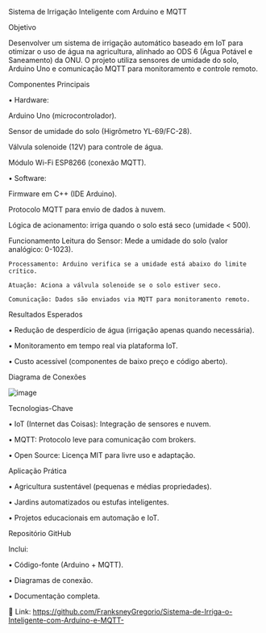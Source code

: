 Sistema de Irrigação Inteligente com Arduino e MQTT


Objetivo

Desenvolver um sistema de irrigação automático baseado em IoT para otimizar o uso de água na agricultura, alinhado ao ODS 6 (Água Potável e Saneamento) da ONU. 
O projeto utiliza sensores de umidade do solo, Arduino Uno e comunicação MQTT para monitoramento e controle remoto.


Componentes Principais

•	Hardware:

Arduino Uno (microcontrolador).

Sensor de umidade do solo (Higrômetro YL-69/FC-28).

Válvula solenoide (12V) para controle de água.

Módulo Wi-Fi ESP8266 (conexão MQTT).

•	Software:

Firmware em C++ (IDE Arduino).

Protocolo MQTT para envio de dados à nuvem.

Lógica de acionamento: irriga quando o solo está seco (umidade < 500).

Funcionamento
	Leitura do Sensor: Mede a umidade do solo (valor analógico: 0-1023).
   
	Processamento: Arduino verifica se a umidade está abaixo do limite crítico.
   
	Atuação: Aciona a válvula solenoide se o solo estiver seco.
   
	Comunicação: Dados são enviados via MQTT para monitoramento remoto.


Resultados Esperados

•	Redução de desperdício de água (irrigação apenas quando necessária).

•	Monitoramento em tempo real via plataforma IoT.

•	Custo acessível (componentes de baixo preço e código aberto).


Diagrama de Conexões

![image](https://github.com/user-attachments/assets/0bc2603f-eafe-45f1-8d51-97558904466e)


Tecnologias-Chave

•	IoT (Internet das Coisas): Integração de sensores e nuvem.

•	MQTT: Protocolo leve para comunicação com brokers.

•	Open Source: Licença MIT para livre uso e adaptação.


Aplicação Prática

•	Agricultura sustentável (pequenas e médias propriedades).

•	Jardins automatizados ou estufas inteligentes.

•	Projetos educacionais em automação e IoT.


Repositório GitHub

Inclui:

•	Código-fonte (Arduino + MQTT).

•	Diagramas de conexão.

•	Documentação completa.

🔗 Link: https://github.com/FranksneyGregorio/Sistema-de-Irriga-o-Inteligente-com-Arduino-e-MQTT-

